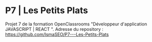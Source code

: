 # P7 | Les Petits Plats
Projet 7 de la formation OpenClassrooms "Développeur d'application JAVASCRIPT | REACT ".
Adresse du repository : https://github.com/IsmaSEO/P7---Les-Petits-Plats